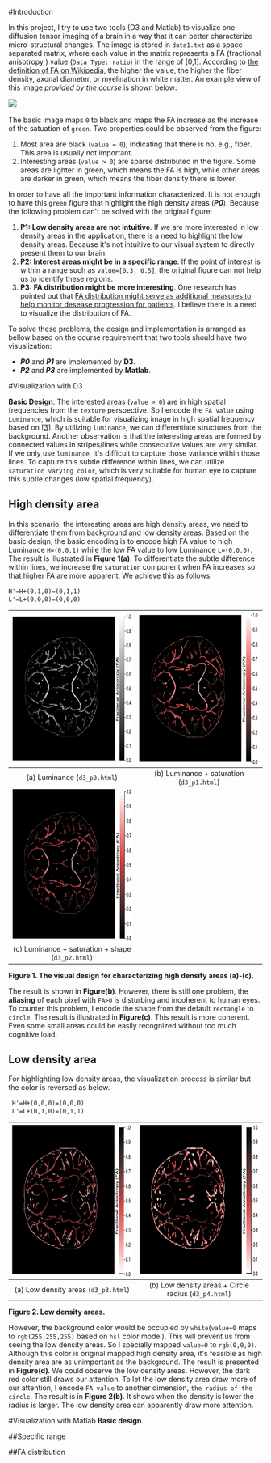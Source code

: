 #Introduction

In this project, I try to use two tools (D3 and Matlab) to visualize one diffusion tensor imaging of a brain in a way that it can better characterize micro-structural changes. The image is stored in `data1.txt` as a space separated matrix, where each value in the matrix represents a FA (fractional anisotropy ) value (`Data Type: ratio`) in the range of [0,1]. According to [the definition of FA on Wikipedia][1], the higher the value, the higher the fiber density, axonal diameter, or myelination in white matter. An example view of this image _provided by the course_ is shown below:

[<img src="https://2a15ca77-a-7363f245-s-sites.googlegroups.com/a/umbc.edu/datavisualization/resources/output1.png?attachauth=ANoY7cpeAsPJ2i_oqVZ1U94lRXKZ8LBoQ_DeTfJXo-0I6wNCtx0s92N1tpI11YHb8a5VKMhaThXLH7MQaZ7tEd8XYLW0hU9vI12f-w3Offx9xTpGMIY6SehQwq38R7dH03zSLUzUV4tS0dQTITB-lLDJ2--8aRYru4TuFvNYWdTXD8BWGN_PCNCWkF7YG6SKTLpIi8C2lyiKtHpvawRwCDIU4mHDJ7sp4-J1I1ZzP5XlO75TWqT53Wk%3D&attredirects=0">]()

The basic image maps `0` to black and maps the FA increase as the increase of the satuation of `green`. Two properties could be observed from the figure:

1. Most area are black (`value = 0`), indicating that there is no, e.g., fiber. This area is usually not important.
2. Interesting areas (`value > 0`) are sparse distributed in the figure. Some areas are lighter in green, which means the FA is high, while other areas are darker in green, which means the fiber density there is lower.

In order to have all the important information characterized. It is not enough to have this `green` figure that highlight the high density areas (_**P0**_). Because the following problem can't be solved with the original figure:

1. **P1: Low density areas are not intuitive**. If we are more interested in low density areas in the application, there is a need to highlight the low density areas. Because it's not intuitive to our visual system to directly present them to our brain.
2. **P2: Interest areas might be in a specific range**. If the point of interest is within a range such as `value=[0.3, 0.5]`, the original figure can not help us to identify these regions.
3. **P3: FA distribution might be more interesting**. One research has pointed out that [FA distribution might serve as additional measures to help monitor desease progression for patients][2]. I believe there is a need to visualize the distribution of FA.

To solve these problems, the design and implementation is arranged as bellow based on the course requirement that two tools should have two visualization:
 * _**P0**_ and _**P1**_ are implemented by **D3**. 
 * _**P2**_ and _**P3**_ are implemented by **Matlab**.

#Visualization with D3

**Basic Design**. The interested areas (`value > 0`) are in high spatial frequencies from the `texture` perspective. So I encode the `FA value` using `Luminance`, which is suitable for visualizing image in high spatial frequency based on \[[3]\]. By utilizing `luminance`, we can differentiate structures from the background. Another observation is that the interesting areas are formed by connected values in stripes/lines while consecutive values are very similar. If we only use `luminance`, it's difficult to capture those variance within those lines. To capture this subtle difference within lines, we can utilize `saturation varying color`, which is very suitable for human eye to capture this subtle changes (low spatial frequency).

## High density area
In this scenario, the interesting areas are high density areas, we need to differentiate them from background and low density areas. Based on the basic design, the basic encoding is to encode high FA value to high Luminance `H=(0,0,1)` while the low FA value to low Luminance `L=(0,0,0)`. The result is illustrated in **Figure 1(a)**. To differentiate the subtle difference within lines, we increase the `saturation` component when FA increases so that higher FA are more apparent. We achieve this as follows:
 ```
 H'=H+(0,1,0)=(0,1,1)
 L'=L+(0,0,0)=(0,0,0)
 ```

<img src="./d3_1.png" height="300">  |  <img src="./d3_2.png" height="300">
:-------------------------:|:-------------------------:
(a) Luminance (`d3_p0.html`)             |  (b) Luminance + saturation (`d3_p1.html`)
<img src="./d3_3.png" height="300">  | 
(c) Luminance + saturation + shape (`d3_p2.html`)             | 
 **Figure 1. The visual design for characterizing high density areas (a)-(c).**

The result is shown in **Figure(b)**. However, there is still one problem, the **aliasing** of each pixel with `FA>0` is disturbing and incoherent to human eyes. To counter this problem, I encode the shape from the default `rectangle` to `circle`. The result is illustrated in **Figure(c)**. This result is more coherent. Even some small areas could be easily recognized without too much cognitive load.

## Low density area

For highlighting low density areas, the visualization process is similar but the color is reversed as below.
```
 H'=H+(0,0,0)=(0,0,0)
 L'=L+(0,1,0)=(0,1,1)
```
<img src="./d3_4.png" height="300"> |  <img src="./d3_5.png" height="300">
:-------------------------:|:-------------------------:
(a) Low density areas (`d3_p3.html`)           |  (b) Low density areas + Circle radius (`d3_p4.html`)
**Figure 2. Low density areas.**

However, the background color would be occupied by `white`(`value=0` maps to `rgb(255,255,255)` based on `hsl` color model). This will prevent us from seeing the low density areas. So I specially mapped `value=0` to `rgb(0,0,0)`. Although this color is original mapped high density area, it's feasible as high density area are as unimportant as the background. The result is presented in **Figure(d)**. We could observe the low density areas. However, the dark red color still draws our attention. To let the low density area draw more of our attention, I encode `FA value` to another dimension, `the radius of the circle`. The result is in **Figure 2(b)**. It shows when the density is lower the radius is larger. The low density area can apparently draw more attention.

#Visualization with Matlab
**Basic design**.

##Specific range

##FA distribution

[1]: https://en.wikipedia.org/wiki/Fractional_anisotropy  "Fractional Anisotropy on Wikipedia"
[2]: http://lmt.projectsinknowledge.com/Activity/pdfs/2023_02/952.pdf "Mean Diffusivity and Fractional Anisotropy Histograms of Patients with Multiple Sclerosis"
[3]: http://www.research.ibm.com/people/l/lloydt/color/color.HTM "Why Should Engineers and Scientists Be Worried About Color?"
